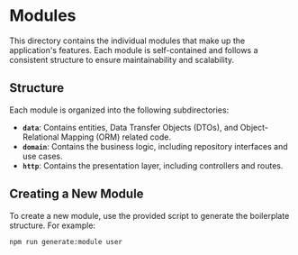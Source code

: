 # Modules

This directory contains the individual modules that make up the application's features. Each module is self-contained and follows a consistent structure to ensure maintainability and scalability.

## Structure

Each module is organized into the following subdirectories:

- **`data`**: Contains entities, Data Transfer Objects (DTOs), and Object-Relational Mapping (ORM) related code.
- **`domain`**: Contains the business logic, including repository interfaces and use cases.
- **`http`**: Contains the presentation layer, including controllers and routes.

## Creating a New Module

To create a new module, use the provided script to generate the boilerplate structure. For example:

```bash
npm run generate:module user
```
